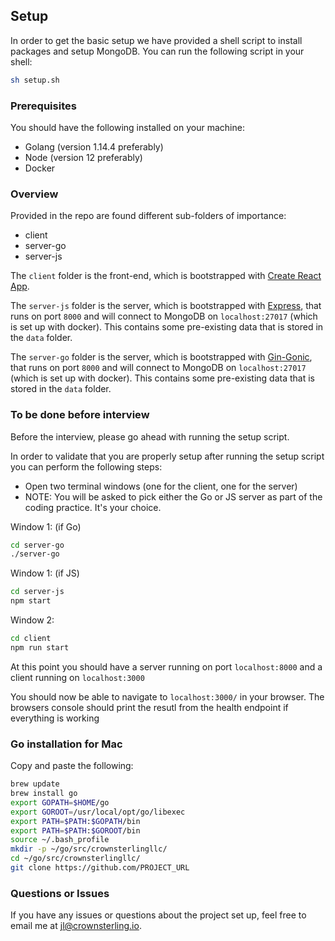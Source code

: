 ## Setup

In order to get the basic setup we have provided a shell script to install packages and setup MongoDB. You can run the following script in your shell:

```sh
sh setup.sh
```

### Prerequisites

You should have the following installed on your machine:

- Golang (version 1.14.4 preferably)
- Node (version 12 preferably)
- Docker

### Overview

Provided in the repo are found different sub-folders of importance:

- client
- server-go
- server-js


The `client` folder is the front-end, which is bootstrapped with [Create React App](https://github.com/facebook/create-react-app).

The `server-js` folder is the server, which is bootstrapped with [Express](https://expressjs.com/), that runs on port `8000` and will connect to MongoDB on `localhost:27017` (which is set up with docker). This contains some pre-existing data that is stored in the `data` folder.

The `server-go` folder is the server, which is bootstrapped with [ Gin-Gonic](https://github.com/gin-gonic/gin), that runs on port `8000` and will connect to MongoDB on `localhost:27017` (which is set up with docker). This contains some pre-existing data that is stored in the `data` folder.


### To be done before interview

Before the interview, please go ahead with running the setup script.

In order to validate that you are properly setup after running the setup script you can perform the following steps:

- Open two terminal windows (one for the client, one for the server)
- NOTE: You will be asked to pick either the Go or JS server as part of the coding practice. It's your choice.

Window 1: (if Go)
```sh
cd server-go
./server-go
```

Window 1: (if JS)
```sh
cd server-js
npm start
```

Window 2:
```sh
cd client
npm run start
```

At this point you should have a server running on port `localhost:8000` and a client running on `localhost:3000`

You should now be able to navigate to `localhost:3000/` in your browser. The browsers console should print the resutl from the health endpoint if everything is working

### Go installation for Mac
Copy and paste the following: 
 
```sh 
brew update    
brew install go
export GOPATH=$HOME/go   
export GOROOT=/usr/local/opt/go/libexec
export PATH=$PATH:$GOPATH/bin
export PATH=$PATH:$GOROOT/bin
source ~/.bash_profile
mkdir -p ~/go/src/crownsterlingllc/
cd ~/go/src/crownsterlingllc/
git clone https://github.com/PROJECT_URL 
```

### Questions or Issues
If you have any issues or questions about the project set up, feel free to email me at <jl@crownsterling.io>.


